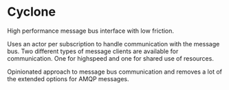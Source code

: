 Cyclone
=======

High performance message bus interface with low friction.

Uses an actor per subscription to handle communication with the message bus. Two different types of message clients are available for communication. One for highspeed and one for shared use of resources. 

Opinionated approach to message bus communication and removes a lot of the extended options for AMQP messages.
